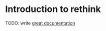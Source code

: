 # Introduction to rethink

TODO: write [great documentation](http://jacobian.org/writing/what-to-write/)
